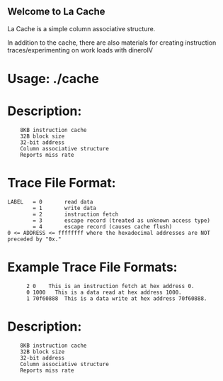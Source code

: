 ## Welcome to La Cache

La Cache is a simple column associative structure.

In addition to the cache, there are also materials for creating instruction traces/experimenting on work loads with dineroIV 

# Usage: ./cache <trace file>

# Description:
        8KB instruction cache
        32B block size
        32-bit address
        Column associative structure
        Reports miss rate     
# Trace File Format:
    LABEL   = 0       read data               
            = 1       write data               
            = 2       instruction fetch 
            = 3       escape record (treated as unknown access type)
            = 4       escape record (causes cache flush)
    0 <= ADDRESS <= ffffffff where the hexadecimal addresses are NOT preceded by "0x." 

# Example Trace File Formats:
          2 0    This is an instruction fetch at hex address 0. 
          0 1000   This is a data read at hex address 1000. 
          1 70f60888  This is a data write at hex address 70f60888. 

# Description:

        8KB instruction cache
        32B block size
        32-bit address
        Column associative structure
        Reports miss rate     

